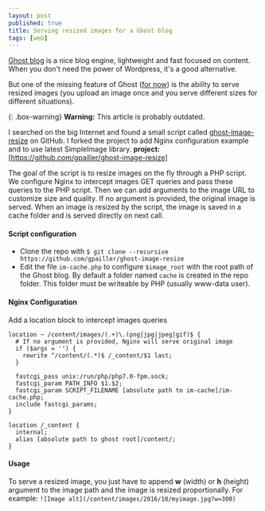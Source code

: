 ```yaml
---
layout: post
published: true
title: Serving resized images for a Ghost blog
tags: [web]
---
```


[Ghost blog](https://ghost.org/) is a nice blog engine, lightweight and fast focused on content. When you don't need the power of Wordpress, it's a good alternative.

But one of the missing feature of Ghost ([for now](https://github.com/TryGhost/Ghost/issues/4453)) is the ability to serve resized images (you upload an image once and you serve different sizes for different situations).

{: .box-warning}
**Warning:** This article is probably outdated.

I searched on the big Internet and found a small script called [ghost-image-resize](https://github.com/melistik/ghost-image-resize) on GitHub. I forked the project to add Nginx configuration example and to use latest SimpleImage library.
**<i class="fa fa-lg fa-github"></i> project:** [https://github.com/gpailler/ghost-image-resize]

The goal of the script is to resize images on the fly through a PHP script. We configure Nginx to intercept images GET queries and pass these queries to the PHP script. Then we can add arguments to the image URL to customize size and quality. If no argument is provided, the original image is served. When an image is resized by the script, the image is saved in a cache folder and is served directly on next call.

#### Script configuration
* Clone the repo with `$ git clone --recursive https://github.com/gpailler/ghost-image-resize`
* Edit the file `im-cache.php` to configure `$image_root` with the root path of the Ghost blog. By default a folder named `cache` is created in the repo folder. This folder must be writeable by PHP (usually www-data user).

#### Nginx Configuration
Add a location block to intercept images queries
```
location ~ /content/images/(.+)\.(png|jpg|jpeg|gif)$ {
  # If no argument is provided, Nginx will serve original image
  if ($args = '') {
    rewrite ^/content/(.*)$ /_content/$1 last;
  }

  fastcgi_pass unix:/run/php/php7.0-fpm.sock;
  fastcgi_param PATH_INFO $1.$2;
  fastcgi_param SCRIPT_FILENAME [absolute path to im-cache]/im-cache.php;
  include fastcgi_params;
}

location /_content {
  internal;
  alias [absolute path to ghost root]/content/;
}
```

#### Usage
To serve a resized image, you just have to append **w** (width) or **h** (height) argument to the image path and the image is resized proportionally. For example:
`![Image alt](/content/images/2016/10/myimage.jpg?w=300)`
